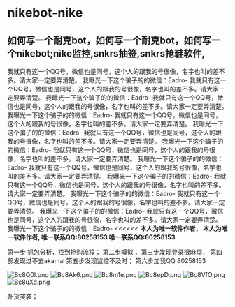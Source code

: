 # nikebot-nike
如何写一个耐克bot，如何写一个耐克bot，如何写一个nikebot;nike监控,snkrs抽签,snkrs抢鞋软件,
-----------------
 我就只有这一个QQ号，微信也是同号，这个人的跟我的号很像，名字也叫的差不多。请大家一定要弄清楚。
       我曝光一下这个骗子的的微信：Eadro-
       我就只有这一个QQ号，微信也是同号，这个人的跟我的号很像，名字也叫的差不多。请大家一定要弄清楚。
       我曝光一下这个骗子的的微信：Eadro-
       我就只有这一个QQ号，微信也是同号，这个人的跟我的号很像，名字也叫的差不多。请大家一定要弄清楚。
       我曝光一下这个骗子的的微信：Eadro-
       我就只有这一个QQ号，微信也是同号，这个人的跟我的号很像，名字也叫的差不多。请大家一定要弄清楚。
       我曝光一下这个骗子的的微信：Eadro-
       我就只有这一个QQ号，微信也是同号，这个人的跟我的号很像，名字也叫的差不多。请大家一定要弄清楚。
       我曝光一下这个骗子的的微信：Eadro-
        我就只有这一个QQ号，微信也是同号，这个人的跟我的号很像，名字也叫的差不多。请大家一定要弄清楚。
       我曝光一下这个骗子的的微信：Eadro-
       我就只有这一个QQ号，微信也是同号，这个人的跟我的号很像，名字也叫的差不多。请大家一定要弄清楚。
       我曝光一下这个骗子的的微信：Eadro-
       我就只有这一个QQ号，微信也是同号，这个人的跟我的号很像，名字也叫的差不多。请大家一定要弄清楚。
       我曝光一下这个骗子的的微信：Eadro-
       我就只有这一个QQ号，微信也是同号，这个人的跟我的号很像，名字也叫的差不多。请大家一定要弄清楚。
       我曝光一下这个骗子的的微信：Eadro-
       我就只有这一个QQ号，微信也是同号，这个人的跟我的号很像，名字也叫的差不多。请大家一定要弄清楚。
       我曝光一下这个骗子的的微信：Eadro-
<<<<<<
****本人为唯一软件作者，**
**本人为唯一软件作者,**
  唯一联系QQ:80258153 唯一联系QQ:80258153**
>>>>>>>
第一步 抓包分析，找到抢购流程；
第二步模拟；
第三步发现登录很麻烦，
第四部发现过不去akamai
第五步发现监控不及时；
第六步加我QQ:80258153

![Bc8Q0I.png](https://s1.ax1x.com/2020/11/04/Bc8Q0I.png)
![Bc8Ak6.png](https://s1.ax1x.com/2020/11/04/Bc8Ak6.png)
![Bc8m1e.png](https://s1.ax1x.com/2020/11/04/Bc8m1e.png)
![Bc8epD.png](https://s1.ax1x.com/2020/11/04/Bc8epD.png)
![Bc8VfO.png](https://s1.ax1x.com/2020/11/04/Bc8VfO.png)
![Bc8uXd.png](https://s1.ax1x.com/2020/11/04/Bc8uXd.png)


补货突袭；
